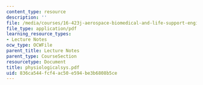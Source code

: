 ```yaml
---
content_type: resource
description: ''
file: /media/courses/16-423j-aerospace-biomedical-and-life-support-engineering-spring-2006/836ca544fcf4ac50e594be3b6808b5ce_physiologicalsys.pdf
file_type: application/pdf
learning_resource_types:
- Lecture Notes
ocw_type: OCWFile
parent_title: Lecture Notes
parent_type: CourseSection
resourcetype: Document
title: physiologicalsys.pdf
uid: 836ca544-fcf4-ac50-e594-be3b6808b5ce
---
```

